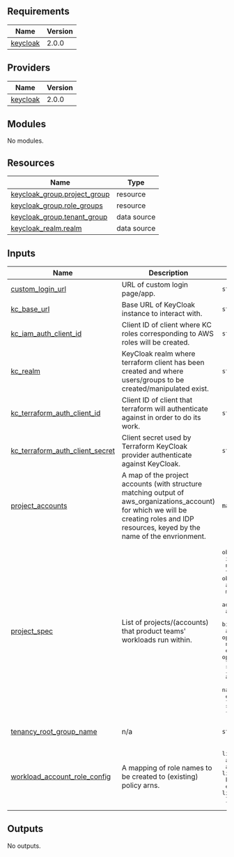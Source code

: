 <!-- BEGIN_TF_DOCS -->
## Requirements

| Name | Version |
|------|---------|
| <a name="requirement_keycloak"></a> [keycloak](#requirement\_keycloak) | 2.0.0 |

## Providers

| Name | Version |
|------|---------|
| <a name="provider_keycloak"></a> [keycloak](#provider\_keycloak) | 2.0.0 |

## Modules

No modules.

## Resources

| Name | Type |
|------|------|
| [keycloak_group.project_group](https://registry.terraform.io/providers/mrparkers/keycloak/2.0.0/docs/resources/group) | resource |
| [keycloak_group.role_groups](https://registry.terraform.io/providers/mrparkers/keycloak/2.0.0/docs/resources/group) | resource |
| [keycloak_group.tenant_group](https://registry.terraform.io/providers/mrparkers/keycloak/2.0.0/docs/data-sources/group) | data source |
| [keycloak_realm.realm](https://registry.terraform.io/providers/mrparkers/keycloak/2.0.0/docs/data-sources/realm) | data source |

## Inputs

| Name | Description | Type | Default | Required |
|------|-------------|------|---------|:--------:|
| <a name="input_custom_login_url"></a> [custom\_login\_url](#input\_custom\_login\_url) | URL of custom login page/app. | `string` | `null` | no |
| <a name="input_kc_base_url"></a> [kc\_base\_url](#input\_kc\_base\_url) | Base URL of KeyCloak instance to interact with. | `string` | n/a | yes |
| <a name="input_kc_iam_auth_client_id"></a> [kc\_iam\_auth\_client\_id](#input\_kc\_iam\_auth\_client\_id) | Client ID of client where KC roles corresponding to AWS roles will be created. | `string` | n/a | yes |
| <a name="input_kc_realm"></a> [kc\_realm](#input\_kc\_realm) | KeyCloak realm where terraform client has been created and where users/groups to be created/manipulated exist. | `string` | n/a | yes |
| <a name="input_kc_terraform_auth_client_id"></a> [kc\_terraform\_auth\_client\_id](#input\_kc\_terraform\_auth\_client\_id) | Client ID of client that terraform will authenticate against in order to do its work. | `string` | n/a | yes |
| <a name="input_kc_terraform_auth_client_secret"></a> [kc\_terraform\_auth\_client\_secret](#input\_kc\_terraform\_auth\_client\_secret) | Client secret used by Terraform KeyCloak provider authenticate against KeyCloak. | `string` | n/a | yes |
| <a name="input_project_accounts"></a> [project\_accounts](#input\_project\_accounts) | A map of the project accounts (with structure matching output of aws\_organizations\_account) for which we will be creating roles and IDP resources, keyed by the name of the envrionment. | `map(any)` | n/a | yes |
| <a name="input_project_spec"></a> [project\_spec](#input\_project\_spec) | List of projects/(accounts) that product teams' workloads run within. | <pre>object({<br>    identifier = string<br>    name       = string<br>    tags = object({<br>      account_coding      = string<br>      ministry_name       = string<br>      admin_contact_email = string<br>      admin_contact_name  = string<br>      billing_group       = string<br>      additional_contacts = optional(list(object({<br>        name  = optional(string, null)<br>        email = optional(string, null)<br>      })))<br>    })<br>    accounts = list(object({<br>      name        = string<br>      environment = string<br>    }))<br>  })</pre> | n/a | yes |
| <a name="input_tenancy_root_group_name"></a> [tenancy\_root\_group\_name](#input\_tenancy\_root\_group\_name) | n/a | `string` | `"Project Team Groups"` | no |
| <a name="input_workload_account_role_config"></a> [workload\_account\_role\_config](#input\_workload\_account\_role\_config) | A mapping of role names to be created to (existing) policy arns. | <pre>list(object({<br>    aws_role_name       = string<br>    aws_policy_arns     = list(string)<br>    keycloak_group_name = string<br>    environments        = list(string)<br>  }))</pre> | n/a | yes |

## Outputs

No outputs.
<!-- END_TF_DOCS -->